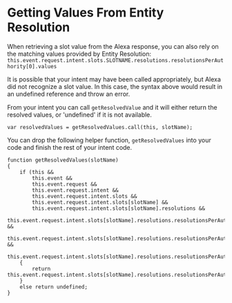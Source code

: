 # Getting Values From Entity Resolution

When retrieving a slot value from the Alexa response, you can also rely on the matching values provided by Entity Resolution:
`this.event.request.intent.slots.SLOTNAME.resolutions.resolutionsPerAuthority[0].values`

It is possible that your intent may have been called appropriately, but Alexa
did not recognize a slot value.  In this case, the syntax above would result
in an undefined reference and throw an error.

From your intent you can call `getResolvedValue` and it will either return the
resolved values, or 'undefined' if it is not available.

    var resolvedValues = getResolvedValues.call(this, slotName);

You can drop the following helper function, `getResolvedValues` into your code
and finish the rest of your intent code.

    function getResolvedValues(slotName)
    {
        if (this &&
            this.event &&
            this.event.request &&
            this.event.request.intent &&
            this.event.request.intent.slots &&
            this.event.request.intent.slots[slotName] &&
            this.event.request.intent.slots[slotName].resolutions &&
            this.event.request.intent.slots[slotName].resolutions.resolutionsPerAuthority &&
            this.event.request.intent.slots[slotName].resolutions.resolutionsPerAuthority[0] &&
            this.event.request.intent.slots[slotName].resolutions.resolutionsPerAuthority[0].values)
        {
            return this.event.request.intent.slots[slotName].resolutions.resolutionsPerAuthority[0].values;
        }
        else return undefined;
    }
